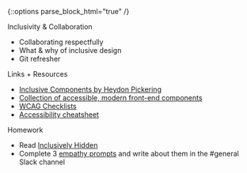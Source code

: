 {::options parse_block_html="true" /}
<section class="accordion-wrapper">

<div class="accordion-title js-trigger-content-toggle">
Inclusivity & Collaboration
</div>

- Collaborating respectfully
- What & why of inclusive design
- Git refresher

<!-- {::options parse_block_html="true" /}
<div class="accordion-title has-no-content js-content-toggle-ignore">

Slides

[PDF](files/w08-.min.pdf){:target="_blank"} ( KB)

</div>-->

<div class="accordion-title js-trigger-content-toggle">
Links + Resources
</div>

- [Inclusive Components by Heydon Pickering](https://inclusive-components.design/)
- [Collection of accessible, modern front-end components](https://frend.co/)
- [WCAG Checklists](https://www.wuhcag.com/wcag-checklist/)
- [Accessibility cheatsheet](https://moritzgiessmann.de/accessibility-cheatsheet/)

<div class="accordion-title js-trigger-content-toggle">
Homework
</div>

- Read [Inclusively Hidden](https://www.scottohara.me/blog/2017/04/14/inclusively-hidden.html)
- Complete 3 [empathy prompts](https://empathyprompts.net/) and write about them in the #general Slack channel

</section>

